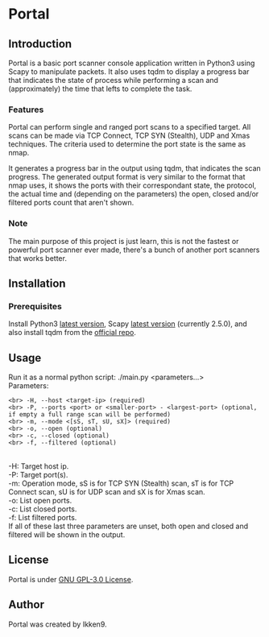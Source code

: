 # Portal

## Introduction
Portal is a basic port scanner console application written in Python3 using Scapy to manipulate packets. It also uses 
tqdm to display a progress bar that indicates the state of process while performing a scan and (approximately) the 
time that lefts to complete the task.

### Features
Portal can perform single and ranged port scans to a specified target. All scans can be made via TCP Connect, 
TCP SYN (Stealth), UDP and Xmas techniques.
The criteria used to determine the port state is the same as nmap.

It generates a progress bar in the output using tqdm, that indicates the scan progress.
The generated output format is very similar to the format that nmap uses, it shows the ports with their correspondant
state, the protocol, the actual time and (depending on the parameters) the open, closed and/or filtered ports count 
that aren't shown.

### Note
The main purpose of this project is just learn, this is not the fastest or powerful port scanner ever made, there's a 
bunch of another port scanners that works better.

## Installation
### Prerequisites
Install Python3 [latest version](https://www.python.org/downloads/), Scapy [latest version](https://scapy.readthedocs.io/en/latest/installation.html) (currently 2.5.0), 
and also install tqdm from the [official repo](https://github.com/tqdm/tqdm#installation).

## Usage
Run it as a normal python script: ./main.py <parameters...> <br>
Parameters:

    <br> -H, --host <target-ip> (required)
    <br> -P, --ports <port> or <smaller-port> - <largest-port> (optional, if empty a full range scan will be performed)
    <br> -m, --mode <[sS, sT, sU, sX]> (required)
    <br> -o, --open (optional)
    <br> -c, --closed (optional)
    <br> -f, --filtered (optional)

<br> -H: Target host ip.
<br> -P: Target port(s).
<br> -m: Operation mode, sS is  for TCP SYN (Stealth) scan, sT is for TCP Connect scan, sU is for UDP scan and sX is 
    for Xmas scan.
<br> -o: List open ports.
<br> -c: List closed ports.
<br> -f: List filtered ports.
<br> If all of these last three parameters are unset, both open and closed and filtered will be shown in the output.

## License
Portal is under [GNU GPL-3.0 License](LICENSE.md).

## Author
Portal was created by Ikken9.
